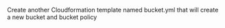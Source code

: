 <!-- A set of jobs that promotes a new environment to production and decommissions the old environment in an automated process -->

<!-- The cloudfront.yml creates a Cloudfront Distribution that will connect to the existing bucket. -->
Create another Cloudformation template named bucket.yml that will create a new bucket and bucket policy